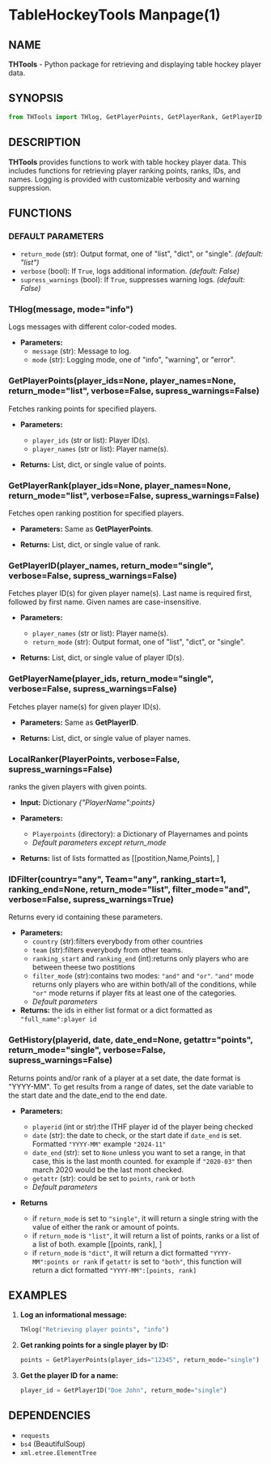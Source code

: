 
# TableHockeyTools Manpage(1)

## NAME
**THTools** - Python package for retrieving and displaying table hockey player data.

## SYNOPSIS
```python
from THTools import THlog, GetPlayerPoints, GetPlayerRank, GetPlayerID, GetPlayerName, IDfilter, LocalRanker,
```

## DESCRIPTION
**THTools** provides functions to work with table hockey player data. This includes functions for retrieving player ranking points, ranks, IDs, and names. Logging is provided with customizable verbosity and warning suppression.

## FUNCTIONS

### DEFAULT PARAMETERS
- `return_mode` (str): Output format, one of "list", "dict", or "single". _(default: "list")_
- `verbose` (bool): If `True`, logs additional information. _(default: False)_
- `supress_warnings` (bool): If `True`, suppresses warning logs. _(default: False)_


### THlog(message, mode="info")
Logs messages with different color-coded modes.

- **Parameters:**
  - `message` (str): Message to log.
  - `mode` (str): Logging mode, one of "info", "warning", or "error".

### GetPlayerPoints(player_ids=None, player_names=None, return_mode="list", verbose=False, supress_warnings=False)
Fetches ranking points for specified players.

- **Parameters:**
  - `player_ids` (str or list): Player ID(s).
  - `player_names` (str or list): Player name(s).

- **Returns:** List, dict, or single value of points.

### GetPlayerRank(player_ids=None, player_names=None, return_mode="list", verbose=False, supress_warnings=False)
Fetches open ranking postition for specified players.

- **Parameters:** Same as **GetPlayerPoints**.

- **Returns:** List, dict, or single value of rank.

### GetPlayerID(player_names, return_mode="single", verbose=False, supress_warnings=False)
Fetches player ID(s) for given player name(s).
Last name is required first, followed by first name. Given names are case-insensitive.

- **Parameters:**
  - `player_names` (str or list): Player name(s).
  - `return_mode` (str): Output format, one of "list", "dict", or "single".

- **Returns:** List, dict, or single value of player ID(s).

### GetPlayerName(player_ids, return_mode="single", verbose=False, supress_warnings=False)
Fetches player name(s) for given player ID(s).

- **Parameters:** Same as **GetPlayerID**.

- **Returns:** List, dict, or single value of player names.

### LocalRanker(PlayerPoints, verbose=False, supress_warnings=False)
ranks the given players with given points.
- **Input:** Dictionary _{"PlayerName":points}_

- **Parameters:**
  - `Playerpoints` (directory): a Dictionary of Playernames and points
  - _Default parameters except return_mode_

- **Returns:** list of lists formatted as [[postition,Name,Points], ]

### IDFilter(country="any", Team="any", ranking_start=1, ranking_end=None, return_mode="list", filter_mode="and", verbose=False, supress_warnings=True)
Returns every id containing these parameters.
- **Parameters:**
  - `country` (str):filters everybody from other countries
  - `team` (str):filters everybody from other teams.
  - `ranking_start` and `ranking_end` (int):returns only players who are between theese two postitions
  - `filter_mode` (str):contains two modes: `"and"` and `"or"`.  `"and"` mode returns only players who are within both/all of the conditions, while `"or"` mode returns if player fits at least one of the categories.
  - _Default parameters_
- **Returns:**
  the ids in either list format or a dict formatted as `"full_name":player id`

### GetHistory(playerid, date, date_end=None, getattr="points", return_mode="single", verbose=False, supress_warnings=False)
Returns points and/or rank of a player at a set date, the date format is "YYYY-MM". To get results from a range of dates, set the date variable to the start date and the date_end to the end date.
- **Parameters:**
  - `playerid` (int or str):the ITHF player id of the player being checked
  - `date` (str): the date to check, or the start date if `date_end` is set. Formatted `"YYYY-MM"` example `"2024-11"`
  - `date_end` (str): set to `None` unless you want to set a range, in that case, this is the last month counted. for example if `"2020-03"` then march 2020 would be the last mont checked.
  - `getattr` (str): could be set to `points`, `rank` or `both`
  - _Default parameters_

- **Returns**
  - if `return_mode` is set to `"single"`, it will return a single string with the value of either the rank or amount of points.
  - if `return_mode` is `"list"`, it will return a list of points, ranks or a list of a list of both. example [[points, rank], ]
  - if `return_mode` is `"dict"`, it will return a dict formatted `"YYYY-MM":points or rank` if `getattr` is set to `"both"`, this function will return a dict formatted `"YYYY-MM":[points, rank]`

## EXAMPLES

1. **Log an informational message:**
   ```python
   THlog("Retrieving player points", "info")
   ```

2. **Get ranking points for a single player by ID:**
   ```python
   points = GetPlayerPoints(player_ids="12345", return_mode="single")
   ```

3. **Get the player ID for a name:**
   ```python
   player_id = GetPlayerID("Doe John", return_mode="single")
   ```

## DEPENDENCIES
- `requests`
- `bs4` (BeautifulSoup)
- `xml.etree.ElementTree`
